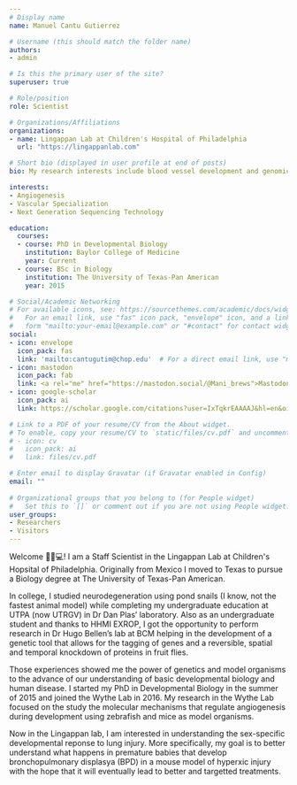 ```yaml
---
# Display name
name: Manuel Cantu Gutierrez

# Username (this should match the folder name)
authors:
- admin

# Is this the primary user of the site?
superuser: true

# Role/position
role: Scientist

# Organizations/Affiliations
organizations:
- name: Lingappan Lab at Children's Hospital of Philadelphia
  url: "https://lingappanlab.com"

# Short bio (displayed in user profile at end of posts)
bio: My research interests include blood vessel development and genomics.

interests:
- Angiogenesis
- Vascular Specialization
- Next Generation Sequencing Technology

education:
  courses:
  - course: PhD in Developmental Biology
    institution: Baylor College of Medicine
    year: Current
  - course: BSc in Biology
    institution: The University of Texas-Pan American
    year: 2015

# Social/Academic Networking
# For available icons, see: https://sourcethemes.com/academic/docs/widgets/#icons
#   For an email link, use "fas" icon pack, "envelope" icon, and a link in the
#   form "mailto:your-email@example.com" or "#contact" for contact widget.
social:
- icon: envelope
  icon_pack: fas
  link: 'mailto:cantugutim@chop.edu'  # For a direct email link, use "mailto:mguiterr@bcm.edu".
- icon: mastodon
  icon_pack: fab
  link: <a rel="me" href="https://mastodon.social/@Mani_brews">Mastodon</a>
- icon: google-scholar
  icon_pack: ai
  link: https://scholar.google.com/citations?user=IxTqkrEAAAAJ&hl=en&oi=ao

# Link to a PDF of your resume/CV from the About widget.
# To enable, copy your resume/CV to `static/files/cv.pdf` and uncomment the lines below.  
# - icon: cv
#   icon_pack: ai
#   link: files/cv.pdf

# Enter email to display Gravatar (if Gravatar enabled in Config)
email: ""
  
# Organizational groups that you belong to (for People widget)
#   Set this to `[]` or comment out if you are not using People widget.  
user_groups:
- Researchers
- Visitors
---
```



Welcome 👨🏻💻!
I am a Staff Scientist in the Lingappan Lab at Children's Hopsital of Philadelphia. Originally from Mexico I moved to Texas to pursue a Biology degree at The University of Texas-Pan American.

In college, I studied neurodegeneration using pond snails (I know, not the fastest animal model) while completing my undergraduate education at UTPA (now UTRGV) in Dr Dan Plas’ laboratory. Also as an undergraduate student and thanks to HHMI EXROP, I got the opportunity to perform research in Dr Hugo Bellen’s lab at BCM helping in the development of a genetic tool that allows for the tagging of genes and a reversible, spatial and temporal knockdown of proteins in fruit flies.

Those experiences showed me the power of genetics and model organisms to the advance of our understanding of basic developmental biology and human disease. I started my PhD in Developmental Biology in the summer of 2015 and joined the Wythe Lab in 2016. My research in the Wythe Lab focused on the study the molecular mechanisms that regulate angiogenesis during development using zebrafish and mice as model organisms. 

Now in the Lingappan lab, I am interested in understanding the sex-specific developmental reponse to lung injury. More specifically, my goal is to better understand what happens in premature babies that develop bronchopulmonary displasya (BPD) in a mouse model of hyperxic injury with the hope that it will eventually lead to better and targetted treatments. 
